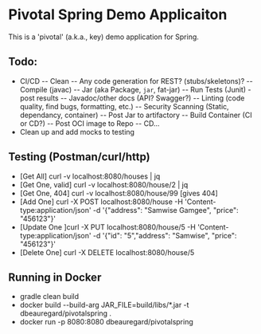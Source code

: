 # Pivotal Spring Demo Applicaiton
This is a 'pivotal' (a.k.a., key) demo application for Spring.

## Todo:
- CI/CD
    -- Clean
    -- Any code generation for REST? (stubs/skeletons)?
    -- Compile (javac)
    -- Jar (aka Package, `jar`, fat-jar)
    -- Run Tests (Junit) - post results
    -- Javadoc/other docs (API? Swagger?)
    -- Linting (code quality, find bugs, formatting, etc.)
    -- Security Scanning (Static, dependancy, container)
    -- Post Jar to artifactory
    -- Build Container (CI or CD?)
    -- Post OCI image to Repo
    -- CD...
- Clean up and add mocks to testing

## Testing (Postman/curl/http)
- [Get All] curl -v localhost:8080/houses | jq
- [Get One, valid] curl -v localhost:8080/house/2 | jq
- [Get One, 404] curl -v localhost:8080/house/99 [gives 404]
- [Add One] curl -X POST localhost:8080/house -H 'Content-type:application/json' -d '{"address": "Samwise Gamgee", "price": "456123"}'
- [Update One ]curl -X PUT localhost:8080/house/5 -H 'Content-type:application/json' -d '{"id": "5","address": "Samwise", "price": "456123"}'
- [Delete One] curl -X DELETE localhost:8080/house/5

## Running in Docker
- gradle clean build
- docker build --build-arg JAR_FILE=build/libs/\*.jar -t dbeauregard/pivotalspring .
- docker run -p 8080:8080 dbeauregard/pivotalspring